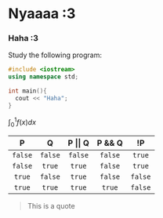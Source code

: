

# Nyaaaa :3

### Haha :3

Study the following program:
```cpp
#include <iostream>
using namespace std;

int main(){
  cout << "Haha";
}
```

$\int_0^1 f(x) dx$

|    P    |    Q    | P \|\| Q | P && Q |  !P  |
| :-----: | :-----: | :-----: | :-----: | :-----: |
| `false` | `false` | `false` | `false` | `true` |
| `false` | `true` | `true` | `false` | `true` |
| `true` | `false` | `true` | `false` | `false` |
| `true` | `true` | `true` | `true` | `false` |

> This is a quote
